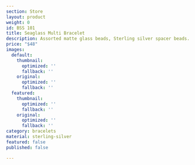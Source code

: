 ```yaml
---
section: Store
layout: product
weight: 0
id: BSS 101
title: Seaglass Multi Bracelet
description: Assorted matte glass beads, Sterling silver spacer beads.
price: "$48"
images:
  default:
    thumbnail:
      optimized: ''
      fallback: ''
    original:
      optimized: ''
      fallback: ''
  featured:
    thumbnail:
      optimized: ''
      fallback: ''
    original:
      optimized: ''
      fallback: ''
category: bracelets
material: sterling-silver
featured: false
published: false

---
```

